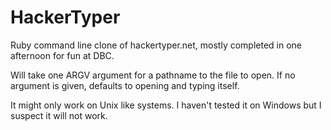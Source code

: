 HackerTyper
===========

Ruby command line clone of hackertyper.net, mostly completed in one afternoon for fun at DBC.

Will take one ARGV argument for a pathname to the file to open. If no argument is given, defaults to opening and typing itself.

It might only work on Unix like systems. I haven't tested it on Windows but I suspect it will not work.
